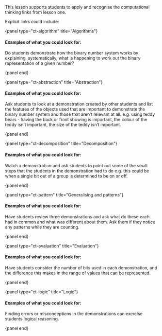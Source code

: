 This lesson supports students to apply and recognise the computational thinking links from lesson one. 

Explicit links could include:

{panel type="ct-algorithm" title="Algorithms"}

#### Examples of what you could look for: 

Do students demonstrate how the binary number system works by explaining, systematically, what is happening to work out the binary representation of a given number? 

{panel end}

{panel type="ct-abstraction" title="Abstraction"}

#### Examples of what you could look for:

Ask students to look at a demonstration created by other students and list the features of the objects used that are important to demonstrate the binary number system and those that aren’t relevant at all. e.g. using teddy bears - having the back or front showing is important, the colour of the teddy isn’t important, the size of the teddy isn’t important. 

{panel end}

{panel type="ct-decomposition" title="Decomposition"}

#### Examples of what you could look for:

Watch a demonstration and ask students to point out some of the small steps that the students in the demonstration had to do e.g.  this could be when a single bit out of a group is determined to be on or off. 

{panel end}

{panel type="ct-pattern" title="Generalising and patterns"}

#### Examples of what you could look for:

Have students review three demonstrations and ask what do these each had in common and what was different about them.
Ask them if they notice any patterns while they are counting.

{panel end}

{panel type="ct-evaluation" title="Evaluation"}

#### Examples of what you could look for:

Have students consider the number of bits used in each demonstration, and the difference this makes in the range of values that can be represented.

{panel end}

{panel type="ct-logic" title="Logic"}

#### Examples of what you could look for:

Finding errors or misconceptions in the demonstrations can exercise students logical reasoning.

{panel end}

